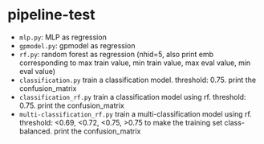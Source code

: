 # pipeline-test
- `mlp.py`: MLP as regression
- `gpmodel.py`: gpmodel as regression
- `rf.py`: random forest as regression (nhid=5, also print emb corresponding to max train value, min train value, max eval value, min eval value)
- `classification.py` train a classification model. threshold: 0.75. print the confusion_matrix
- `classification_rf.py` train a classification model using rf. threshold: 0.75. print the confusion_matrix
- `multi-classification_rf.py` train a multi-classification model using rf. threshold: <0.69, <0.72, <0.75, >0.75 to make the training set class-balanced. print the confusion_matrix